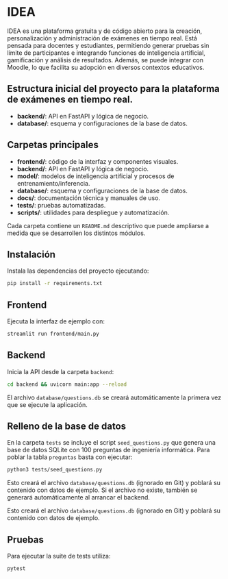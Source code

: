 # IDEA
IDEA es una plataforma gratuita y de código abierto para la creación, personalización y administración de exámenes en tiempo real. Está pensada para docentes y estudiantes, permitiendo generar pruebas sin límite de participantes e integrando funciones de inteligencia artificial, gamificación y análisis de resultados. Además, se puede integrar con Moodle, lo que facilita su adopción en diversos contextos educativos.


## Estructura inicial del proyecto para la plataforma de exámenes en tiempo real.
- **backend/**: API en FastAPI y lógica de negocio.
- **database/**: esquema y configuraciones de la base de datos.

## Carpetas principales
- **frontend/**: código de la interfaz y componentes visuales.
- **backend/**: API en FastAPI y lógica de negocio.
- **model/**: modelos de inteligencia artificial y procesos de entrenamiento/inferencia.
- **database/**: esquema y configuraciones de la base de datos.
- **docs/**: documentación técnica y manuales de uso.
- **tests/**: pruebas automatizadas.
- **scripts/**: utilidades para despliegue y automatización.

Cada carpeta contiene un `README.md` descriptivo que puede ampliarse a medida que se desarrollen los distintos módulos.

## Instalación

Instala las dependencias del proyecto ejecutando:


```bash
pip install -r requirements.txt
```

## Frontend

Ejecuta la interfaz de ejemplo con:
```bash
streamlit run frontend/main.py
```

## Backend

Inicia la API desde la carpeta `backend`:

```bash
cd backend && uvicorn main:app --reload
```

El archivo `database/questions.db` se creará automáticamente la primera vez que se ejecute la aplicación.


## Relleno de la base de datos

En la carpeta `tests` se incluye el script `seed_questions.py` que genera una base de datos SQLite con 100 preguntas de ingeniería informática. Para poblar la tabla `preguntas` basta con ejecutar:

```bash
python3 tests/seed_questions.py
```


Esto creará el archivo `database/questions.db` (ignorado en Git) y
poblará su contenido con datos de ejemplo.
Si el archivo no existe, también se generará automáticamente al arrancar el backend.

Esto creará el archivo `database/questions.db` (ignorado en Git) y poblará su contenido con datos de ejemplo.

## Pruebas


Para ejecutar la suite de tests utiliza:

```bash
pytest
```


